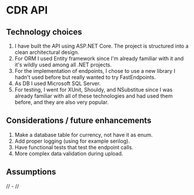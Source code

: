 ﻿# CDR API
## Technology choices
1. I have built the API using ASP.NET Core. The project is structured into a clean architectural design.
2. For ORM I used Entity framework since I'm already familiar with it and it's wildly used among all .NET projects.
3. For the implementation of endpoints, I chose to use a new library I hadn't used before but really wanted to try FastEndpoints.
4. As DB I used Microsoft SQL Server.
5. For testing, I went for XUnit, Shouldy, and NSubstitue since I was already familiar with all of these technologies and had used them before, and they are also very popular.

## Considerations / future enhancements
1. Make a database table for currency, not have it as enum.
2. Add proper logging (using for example serilog).
3. Have functional tests that test the endpoint calls.
4. More complex data validation during upload.

## Assumptions
// - //
